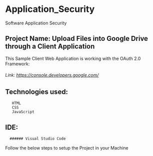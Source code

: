 # Application_Security
Software Application Security

## Project Name: Upload Files into Google Drive through a Client Application 

This Sample Client Web Application is working with the OAuth 2.0 Framework:
  ###### Link: https://console.developers.google.com/

  ## Technologies used:
       HTML
       CSS
       JavaScript
  ## IDE:
      ###### Visual Studio Code
      

Follow the below steps to setup the Project in your Machine




